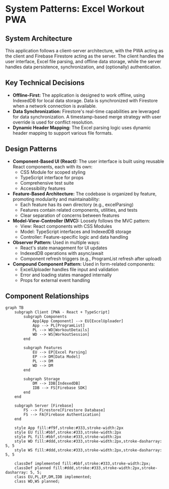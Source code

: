 # System Patterns: Excel Workout PWA

## System Architecture

This application follows a client-server architecture, with the PWA acting as the client and Firebase Firestore acting as the server. The client handles the user interface, Excel file parsing, and offline data storage, while the server handles data persistence, synchronization, and (optionally) authentication.

## Key Technical Decisions

*   **Offline-First:** The application is designed to work offline, using IndexedDB for local data storage. Data is synchronized with Firestore when a network connection is available.
*   **Data Synchronization:**  Firestore's real-time capabilities are leveraged for data synchronization. A timestamp-based merge strategy with user override is used for conflict resolution.
*   **Dynamic Header Mapping:**  The Excel parsing logic uses dynamic header mapping to support various file formats.

## Design Patterns

*   **Component-Based UI (React):** The user interface is built using reusable React components, each with its own:
    * CSS Module for scoped styling
    * TypeScript interface for props
    * Comprehensive test suite
    * Accessibility features
*   **Feature-Based Architecture:** The codebase is organized by feature, promoting modularity and maintainability:
    * Each feature has its own directory (e.g., excelParsing)
    * Features contain related components, utilities, and tests
    * Clear separation of concerns between features
*   **Model-View-Controller (MVC):**  Loosely follows the MVC pattern:
    * View: React components with CSS Modules
    * Model: TypeScript interfaces and IndexedDB storage
    * Controller: Feature-specific logic and data handling
*   **Observer Pattern:** Used in multiple ways:
    * React's state management for UI updates
    * IndexedDB operations with async/await
    * Component refresh triggers (e.g., ProgramList refresh after upload)
*   **Compound Component Pattern:** Used in form-related components:
    * ExcelUploader handles file input and validation
    * Error and loading states managed internally
    * Props for external event handling

## Component Relationships

```mermaid
graph TB
    subgraph Client [PWA - React + TypeScript]
        subgraph Components
            App[App Component] --> EU[ExcelUploader]
            App --> PL[ProgramList]
            PL --> WD[WorkoutDetails]
            WD --> WS[WorkoutSession]
        end
        
        subgraph Features
            EU --> EP[Excel Parsing]
            EP --> DM[Data Model]
            PL --> DM
            WD --> DM
        end
        
        subgraph Storage
            DM --> IDB[IndexedDB]
            IDB --> FS[Firebase SDK]
        end
    end
    
    subgraph Server [Firebase]
        FS --> Firestore[Firestore Database]
        FS --> FA[Firebase Authentication]
    end

    style App fill:#f9f,stroke:#333,stroke-width:2px
    style EU fill:#bbf,stroke:#333,stroke-width:2px
    style PL fill:#bbf,stroke:#333,stroke-width:2px
    style WD fill:#ddd,stroke:#333,stroke-width:2px,stroke-dasharray: 5, 5
    style WS fill:#ddd,stroke:#333,stroke-width:2px,stroke-dasharray: 5, 5
    
    classDef implemented fill:#bbf,stroke:#333,stroke-width:2px;
    classDef planned fill:#ddd,stroke:#333,stroke-width:2px,stroke-dasharray: 5, 5;
    class EU,PL,EP,DM,IDB implemented;
    class WD,WS planned;
